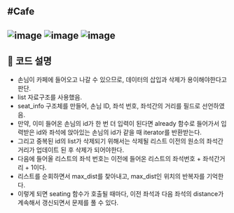 #Cafe
------------------
![image](https://user-images.githubusercontent.com/100823955/223319999-4cf03521-9b8e-407d-bb2d-10c1f7373ad6.png)
![image](https://user-images.githubusercontent.com/100823955/223320054-c9bcdf14-b3ee-41a6-8a81-d31a88952a47.png)
![image](https://user-images.githubusercontent.com/100823955/223320065-d6464de5-f330-4493-a458-0f4892b4eae1.png)
------------------
## 🎉 코드 설명
+ 손님이 카페에 들어오고 나갈 수 있으므로, 데이터의 삽입과 삭제가 용이해야한다고 판단.
+ list 자료구조를 사용했음.
+ seat_info 구조체를 만들어, 손님 ID, 좌석 번호, 좌석간의 거리를 필드로 선언하였음.
+ 만약, 이미 들어온 손님의 id가 한 번 더 입력이 된다면 already 함수로 들어가서 입력받은 id와 좌석에 앉아있는 손님의 id가 같을 때 iterator를 반환받는다.
+ 그리고 중복된 id의 list가 삭제되기 위해서는 삭제될 리스트 이전의 원소의 좌석간 거리가 업데이트 된 후 삭제가 되어야한다.
+ 다음에 들어올 리스트의 좌석 번호는 이전에 들어온 리스트의 좌석번호 + 좌석간거리 + 1이다.
+ 리스트를 순회하면서 max_dist를 찾아내고, max_dist인 위치의 반복자를 기억한다.
+ 이렇게 되면 seating 함수가 호출될 때마다, 이전 좌석과 다음 좌석의 distance가 계속해서 갱신되면서 문제를 풀 수 있다. 
